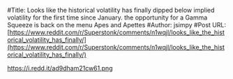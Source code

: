 #Title: Looks like the historical volatility has finally dipped below implied volatility for the first time since January. the opportunity for a Gamma Squeeze is back on the menu Apes and Apettes
#Author: jsimpy
#Post URL: [https://www.reddit.com/r/Superstonk/comments/n1wqjl/looks_like_the_historical_volatility_has_finally/](https://www.reddit.com/r/Superstonk/comments/n1wqjl/looks_like_the_historical_volatility_has_finally/)


https://i.redd.it/ad9dham21cw61.png